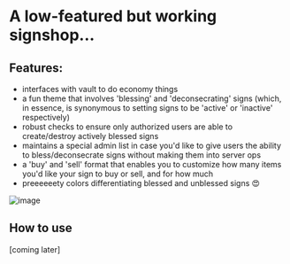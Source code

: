 # A low-featured but working signshop...

## Features:
* interfaces with vault to do economy things
* a fun theme that involves 'blessing' and 'deconsecrating' signs (which, in essence, is synonymous to setting signs to be 'active' or 'inactive' respectively)
* robust checks to ensure only authorized users are able to create/destroy actively blessed signs
* maintains a special admin list in case you'd like to give users the ability to bless/deconsecrate signs without making them into server ops
* a 'buy' and 'sell' format that enables you to customize how many items you'd like your sign to buy or sell, and for how much
* preeeeeety colors differentiating blessed and unblessed signs 😍


![image](https://user-images.githubusercontent.com/11789604/75647067-fb125d80-5c08-11ea-8598-0ef1b8916aa3.png)


## How to use

[coming later]
